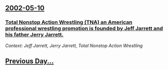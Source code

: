 ## [2002-05-10](/news/2002/05/10/index.md)

### [ Total Nonstop Action Wrestling (TNA) an American professional wrestling promotion is founded by Jeff Jarrett and his father Jerry Jarrett.](/news/2002/05/10/total-nonstop-action-wrestling-tna-an-american-professional-wrestling-promotion-is-founded-by-jeff-jarrett-and-his-father-jerry-jarrett.md)
_Context: Jeff Jarrett, Jerry Jarrett, Total Nonstop Action Wrestling_

## [Previous Day...](/news/2002/05/9/index.md)

